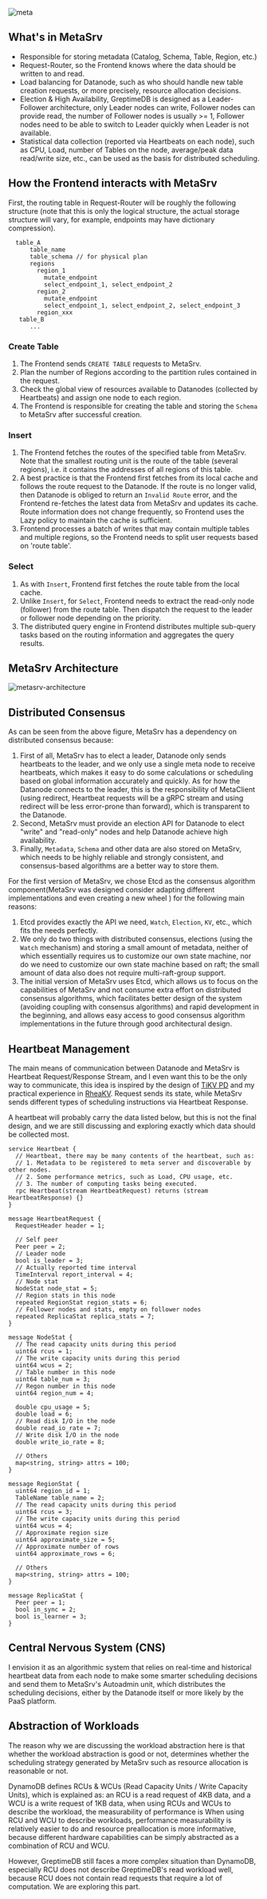 ![meta](../../public/meta.png)

## What's in MetaSrv

- Responsible for storing metadata (Catalog, Schema, Table, Region, etc.)
- Request-Router, so the Frontend knows where the data should be written to and read.
- Load balancing for Datanode, such as who should handle new table creation requests, or more precisely, resource allocation decisions.
- Election & High Availability, GreptimeDB is designed as a Leader-Follower architecture, only Leader nodes can write, Follower nodes can provide read, the number of Follower nodes is usually >= 1, Follower nodes need to be able to switch to Leader quickly when Leader is not available.
- Statistical data collection (reported via Heartbeats on each node), such as CPU, Load, number of Tables on the node, average/peak data read/write size, etc., can be used as the basis for distributed scheduling.

## How the Frontend interacts with MetaSrv

First, the routing table in Request-Router will be roughly the following structure (note that this is only the logical structure, the actual storage structure will vary, for example, endpoints may have dictionary compression).

```
  table_A
      table_name
      table_schema // for physical plan
      regions
        region_1
          mutate_endpoint
          select_endpoint_1, select_endpoint_2
        region_2
          mutate_endpoint
          select_endpoint_1, select_endpoint_2, select_endpoint_3
        region_xxx
   table_B
      ...
```

### Create Table

1. The Frontend sends `CREATE TABLE` requests to MetaSrv.
2. Plan the number of Regions according to the partition rules contained in the request.
3. Check the global view of resources available to Datanodes (collected by Heartbeats) and assign one node  to each region.
4. The Frontend is responsible for creating the table and storing the `Schema` to MetaSrv after successful creation.

### Insert

1. The Frontend fetches the routes of the specified table from MetaSrv. Note that the smallest routing unit is the route of the table (several regions), i.e. it contains the addresses of all regions of this table.
2. A best practice is that the Frontend first fetches from its local cache and follows the route request to the Datanode. If the route is no longer valid, then Datanode is obliged to return an `Invalid Route` error, and the Frontend re-fetches the latest data from MetaSrv and updates its cache. Route information does not change frequently, so Frontend uses the Lazy policy to maintain the cache is sufficient.
3. Frontend processes a batch of writes that may contain multiple tables and multiple regions, so the Frontend needs to split user requests based on 'route table'.

### Select

1. As with `Insert`, Frontend first fetches the route table from the local cache.
2. Unlike `Insert`, for `Select`, Frontend needs to extract the read-only node (follower) from the route table. Then dispatch the request to the leader or follower node depending on the priority.
3. The distributed query engine in Frontend distributes multiple sub-query tasks based on the routing information and aggregates the query results.

## MetaSrv Architecture

![metasrv-architecture](../../public/metasrv-architecture.png)

## Distributed Consensus

As can be seen from the above figure, MetaSrv has a dependency on distributed consensus because:

1. First of all, MetaSrv has to elect a leader, Datanode only sends heartbeats to the leader, and we only use a single meta node to receive heartbeats, which makes it easy to do some calculations or scheduling based on global information accurately and quickly. As for how the Datanode connects to the leader, this is the responsibility of MetaClient (using redirect, Heartbeat requests will be a gRPC stream and using redirect will be less error-prone than forward), which is transparent to the Datanode.
2. Second, MetaSrv must provide an election API for Datanode to elect "write" and "read-only" nodes and help Datanode achieve high availability.
3. Finally, `Metadata`, `Schema` and other data are also stored on MetaSrv, which needs to be highly reliable and strongly consistent, and consensus-based algorithms are a better way to store them.

For the first version of MetaSrv, we chose Etcd as the consensus algorithm  component(MetaSrv was designed consider adapting different implementations and even creating a new wheel ) for the following main reasons:

1. Etcd provides exactly the API we need, `Watch`, `Election`, `KV`, etc., which fits the needs perfectly.
2. We only do two things with distributed consensus, elections (using the `Watch` mechanism) and storing a small amount of metadata, neither of which essentially requires us to customize our own state machine, nor do we need to customize our own state machine based on raft; the small amount of data also does not require multi-raft-group support.
3. The initial version of MetaSrv uses Etcd, which allows us to focus on the capabilities of MetaSrv and not consume extra effort on distributed consensus algorithms, which facilitates better design of the system (avoiding coupling with consensus algorithms) and rapid development in the beginning, and allows easy access to good consensus algorithm implementations in the future through good architectural design.

## Heartbeat Management

The main means of communication between Datanode and MetaSrv is Heartbeat Request/Response Stream, and I even want this to be the only way to communicate, this idea is inspired by the design of [TiKV PD](https://github.com/tikv/pd) and my practical experience in [RheaKV](https://github.com/sofastack/sofa-jraft/tree/master/jraft-rheakv/rheakv-pd). Request sends its state, while MetaSrv sends different types of scheduling instructions via Heartbeat Response.

A heartbeat will probably carry the data listed below, but this is not the final design, and we are still discussing and exploring exactly which data should be collected most.

```
service Heartbeat {
  // Heartbeat, there may be many contents of the heartbeat, such as:
  // 1. Metadata to be registered to meta server and discoverable by other nodes.
  // 2. Some performance metrics, such as Load, CPU usage, etc.
  // 3. The number of computing tasks being executed.
  rpc Heartbeat(stream HeartbeatRequest) returns (stream HeartbeatResponse) {}
}

message HeartbeatRequest {
  RequestHeader header = 1;

  // Self peer
  Peer peer = 2;
  // Leader node
  bool is_leader = 3;
  // Actually reported time interval
  TimeInterval report_interval = 4;
  // Node stat
  NodeStat node_stat = 5;
  // Region stats in this node
  repeated RegionStat region_stats = 6;
  // Follower nodes and stats, empty on follower nodes
  repeated ReplicaStat replica_stats = 7;
}

message NodeStat {
  // The read capacity units during this period
  uint64 rcus = 1;
  // The write capacity units during this period
  uint64 wcus = 2;
  // Table number in this node
  uint64 table_num = 3;
  // Regon number in this node
  uint64 region_num = 4;

  double cpu_usage = 5;
  double load = 6;
  // Read disk I/O in the node
  double read_io_rate = 7;
  // Write disk I/O in the node
  double write_io_rate = 8;

  // Others
  map<string, string> attrs = 100;
}

message RegionStat {
  uint64 region_id = 1;
  TableName table_name = 2;
  // The read capacity units during this period
  uint64 rcus = 3;
  // The write capacity units during this period
  uint64 wcus = 4;
  // Approximate region size
  uint64 approximate_size = 5;
  // Approximate number of rows
  uint64 approximate_rows = 6;

  // Others
  map<string, string> attrs = 100;
}

message ReplicaStat {
  Peer peer = 1;
  bool in_sync = 2;
  bool is_learner = 3;
}
```

## Central Nervous System (CNS)

I envision it as an algorithmic system that relies on real-time and historical heartbeat data from each node to make some smarter scheduling decisions and send them to MetaSrv's Autoadmin unit, which distributes the scheduling decisions, either by the Datanode itself or more likely by the PaaS platform.

## Abstraction of Workloads

The reason why we are discussing the workload abstraction here is that whether the workload abstraction is good or not, determines whether the scheduling strategy generated by MetaSrv such as resource allocation is reasonable or not.

DynamoDB defines RCUs & WCUs (Read Capacity Units / Write Capacity Units), which is explained as: an RCU is a read request of 4KB data, and a WCU is a write request of 1KB data, when using RCUs and WCUs to describe the workload, the measurability of performance is When using RCU and WCU to describe workloads, performance measurability is relatively easier to do and resource preallocation is more informative, because different hardware capabilities can be simply abstracted as a combination of RCU and WCU.

However, GreptimeDB still faces a more complex situation than DynamoDB, especially RCU does not describe GreptimeDB's read workload well, because RCU does not contain read requests that require a lot of computation. We are exploring this part.
